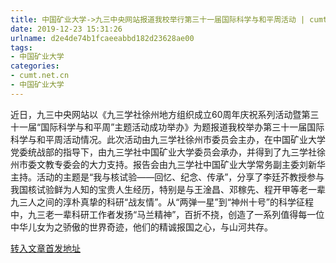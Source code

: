 ```yaml
---
title: 中国矿业大学->九三中央网站报道我校举行第三十一届国际科学与和平周活动 | cumt.net.cn
date: 2019-12-23 15:31:26
urlname: d2e4de74b1fcaeeabbd182d23628ae00
tags: 
- 中国矿业大学
categories:
- cumt.net.cn
- 中国矿业大学
---
```

近日，九三中央网站以《九三学社徐州地方组织成立60周年庆祝系列活动暨第三十一届“国际科学与和平周”主题活动成功举办》为题报道我校举办第三十一届国际科学与和平周活动情况。此次活动由九三学社徐州市委员会主办，在中国矿业大学党委统战部的指导下，由九三学社中国矿业大学委员会承办，并得到了九三学社徐州市委文教专委会的大力支持。报告会由九三学社中国矿业大学常务副主委刘新华主持。活动的主题是“我与核试验——回忆、纪念、传承”，分享了李廷芥教授参与我国核试验鲜为人知的宝贵人生经历，特别是与王淦昌、邓稼先、程开甲等老一辈九三人之间的淳朴真挚的科研“战友情”。从“两弹一星”到“神州十号”的科学征程中，九三老一辈科研工作者发扬“马兰精神”，百折不挠，创造了一系列值得每一位中华儿女为之骄傲的世界奇迹，他们的精诚报国之心，与山河共存。



[转入文章首发地址](http://xwzx.cumt.edu.cn/79/87/c523a555399/page.htm)